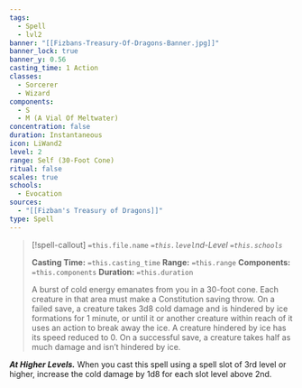 ```yaml
---
tags:
  - Spell
  - lvl2
banner: "[[Fizbans-Treasury-Of-Dragons-Banner.jpg]]"
banner_lock: true
banner_y: 0.56
casting_time: 1 Action
classes:
  - Sorcerer
  - Wizard
components:
  - S
  - M (A Vial Of Meltwater)
concentration: false
duration: Instantaneous
icon: LiWand2
level: 2
range: Self (30-Foot Cone)
ritual: false
scales: true
schools:
  - Evocation
sources:
  - "[[Fizban's Treasury of Dragons]]"
type: Spell
---
```

>[!spell-callout] `=this.file.name`
>*`=this.level`nd-Level `=this.schools`*
>
>**Casting Time:** `=this.casting_time`
>**Range:** `=this.range`
>**Components:** `=this.components`
>**Duration:** `=this.duration`
>
>A burst of cold energy emanates from you in a 30-foot cone. Each creature in that area must make a Constitution saving throw. On a failed save, a creature takes 3d8 cold damage and is hindered by ice formations for 1 minute, or until it or another creature within reach of it uses an action to break away the ice. A creature hindered by ice has its speed reduced to 0. On a successful save, a creature takes half as much damage and isn’t hindered by ice.
>
>
***At Higher Levels.*** When you cast this spell using a spell slot of 3rd level or higher, increase the cold damage by 1d8 for each slot level above 2nd.